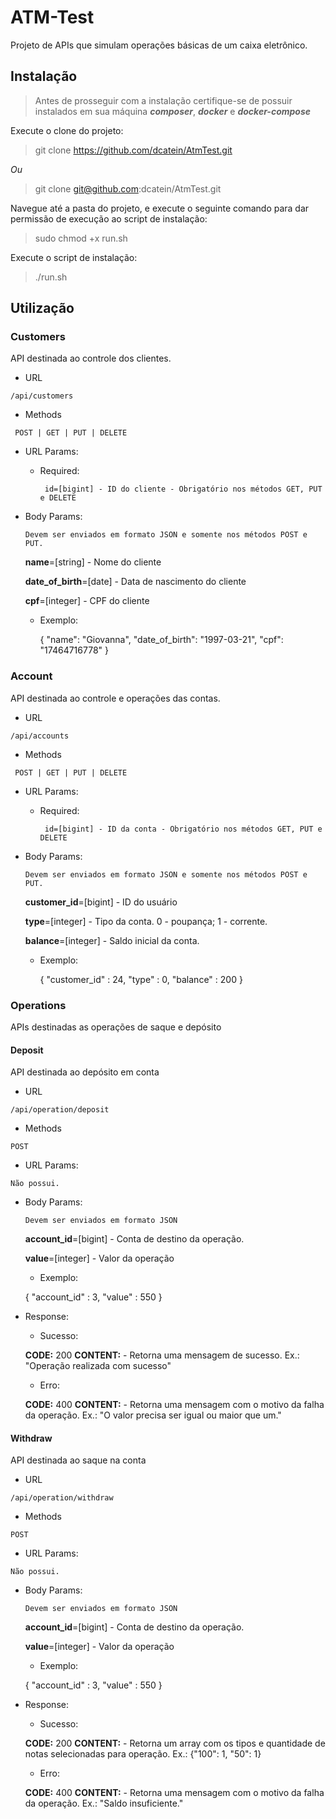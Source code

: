 # ATM-Test

Projeto de APIs que simulam operações básicas de um caixa eletrônico.

## Instalação

> Antes de prosseguir com a instalação certifique-se de possuir instalados em sua máquina ***composer***, ***docker*** e ***docker-compose***


Execute o clone do projeto:

> git clone https://github.com/dcatein/AtmTest.git

*Ou*

> git clone git@github.com:dcatein/AtmTest.git


Navegue até a pasta do projeto, e execute o seguinte comando para dar permissão de execução ao script de instalação:

> sudo chmod +x run.sh


Execute o script de instalação:

> ./run.sh


## Utilização 

### Customers

API destinada ao controle dos clientes.

- URL

`/api/customers`

- Methods

` POST | GET | PUT | DELETE`
 
   
- URL Params:

    - Required:
    
       ` id=[bigint] - ID do cliente - Obrigatório nos métodos GET, PUT e DELETE`

            
- Body Params:

    `Devem ser enviados em formato JSON e somente nos métodos POST e PUT.`

    **name**=[string] - Nome do cliente

    **date_of_birth**=[date] - Data de nascimento do cliente

    **cpf**=[integer] - CPF do cliente

    - Exemplo:


        {
            "name": "Giovanna",
            "date_of_birth": "1997-03-21",
            "cpf": "17464716778"
        }


### Account

API destinada ao controle e operações das contas.

    
- URL

`/api/accounts`

- Methods

` POST | GET | PUT | DELETE`

- URL Params:

    - Required:
    
       ` id=[bigint] - ID da conta - Obrigatório nos métodos GET, PUT e DELETE`
       
       
- Body Params:
            
    `Devem ser enviados em formato JSON e somente nos métodos POST e PUT.`
        
    **customer_id**=[bigint] - ID do usuário

    **type**=[integer] - Tipo da conta. 0 - poupança; 1 - corrente.

    **balance**=[integer] - Saldo inicial da conta.
        
    - Exemplo:
        
        {
            "customer_id" : 24,
            "type" : 0,
            "balance" : 200
        }
        
        
### Operations

APIs destinadas as operações de saque e depósito

#### Deposit

API destinada ao depósito em conta

- URL

`/api/operation/deposit`

- Methods

` POST `

- URL Params:

`Não possui.`


- Body Params:

    `Devem ser enviados em formato JSON`
    
    **account_id**=[bigint] - Conta de destino da operação.
    
    **value**=[integer] - Valor da operação
    
    - Exemplo:
    
    {
        "account_id" : 3,
        "value" : 550
    }
    
- Response:
    
    - Sucesso:
    
    **CODE:** 200
    **CONTENT:** - Retorna uma mensagem de sucesso. Ex.:  "Operação realizada com sucesso"
    
    - Erro:
    
    **CODE:** 400
    **CONTENT:** - Retorna uma mensagem com o motivo da falha da operação. Ex.:  "O valor precisa ser igual ou maior que um."
    
    
#### Withdraw

API destinada ao saque na conta

- URL

`/api/operation/withdraw`

- Methods

` POST `

- URL Params:

`Não possui.`


- Body Params:

    `Devem ser enviados em formato JSON`
    
    **account_id**=[bigint] - Conta de destino da operação.
    
    **value**=[integer] - Valor da operação
    
    - Exemplo:
    
    {
        "account_id" : 3,
        "value" : 550
    }
    
- Response:
    
    - Sucesso:
    
    **CODE:** 200
    **CONTENT:** - Retorna um array com os tipos e quantidade de notas selecionadas para operação. Ex.:  {"100": 1, "50": 1}
    
    - Erro:
    
    **CODE:** 400
    **CONTENT:** - Retorna uma mensagem com o motivo da falha da operação. Ex.: "Saldo insuficiente."
    
    
    
